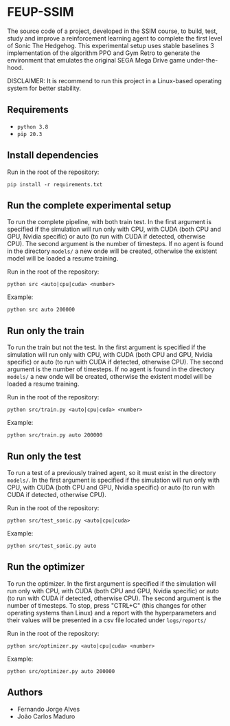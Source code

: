 # FEUP-SSIM
The source code of a project, developed in the SSIM course, to build, test, study and improve a reinforcement learning agent to complete the first level of Sonic The Hedgehog. This experimental setup uses stable baselines 3 implementation of the algorithm PPO and Gym Retro to generate the environment that emulates the original SEGA Mega Drive game under-the-hood.

DISCLAIMER: It is recommend to run this project in a Linux-based operating system for better stability.

## Requirements
* `python 3.8`
* `pip 20.3`

## Install dependencies
Run in the root of the repository:
```shell
pip install -r requirements.txt
```

## Run the complete experimental setup
To run the complete pipeline, with both train test. In the first argument is specified if the simulation will run only with CPU, with CUDA (both CPU and GPU, Nvidia specific) or auto (to run with CUDA if detected, otherwise CPU). The second argument is the number of timesteps. If no agent is found in the directory `models/` a new onde will be created, otherwise the existent model will be loaded a resume training.

Run in the root of the repository:
```shell
python src <auto|cpu|cuda> <number>
```

Example:
```shell
python src auto 200000
```

## Run only the train
To run the train but not the test. In the first argument is specified if the simulation will run only with CPU, with CUDA (both CPU and GPU, Nvidia specific) or auto (to run with CUDA if detected, otherwise CPU). The second argument is the number of timesteps. If no agent is found in the directory `models/` a new onde will be created, otherwise the existent model will be loaded a resume training.

Run in the root of the repository:
```shell
python src/train.py <auto|cpu|cuda> <number>
```

Example:
```shell
python src/train.py auto 200000
```

## Run only the test
To run a test of a previously trained agent, so it must exist in the directory `models/`. In the first argument is specified if the simulation will run only with CPU, with CUDA (both CPU and GPU, Nvidia specific) or auto (to run with CUDA if detected, otherwise CPU).

Run in the root of the repository:
```shell
python src/test_sonic.py <auto|cpu|cuda>
```

Example:
```shell
python src/test_sonic.py auto
```

## Run the optimizer
To run the optimizer. In the first argument is specified if the simulation will run only with CPU, with CUDA (both CPU and GPU, Nvidia specific) or auto (to run with CUDA if detected, otherwise CPU). The second argument is the number of timesteps. To stop, press "CTRL+C" (this changes for other operating systems than Linux) and a report with the hyperparameters and their values will be presented in a csv file located under `logs/reports/`

Run in the root of the repository:
```shell
python src/optimizer.py <auto|cpu|cuda> <number>
```

Example:
```shell
python src/optimizer.py auto 200000
```

## Authors
* Fernando Jorge Alves
* João Carlos Maduro